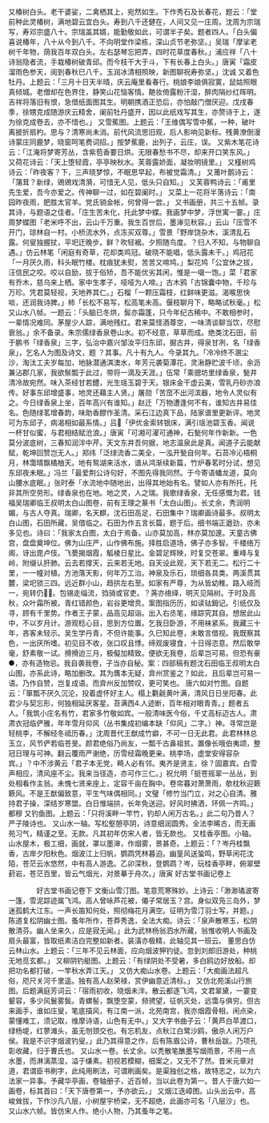 <!-- { "loadSidebar": true } -->
又椿树白头。老干婆娑，二禽栖其上，宛然如生。下作秀石及长春花，题云：「堂前种此灵椿树，满地碧云宜白头。寿到八千还健在，人间又见一庄周。沈周为宗瑞写，寿邓宗盛八十。宗瑞盖其婿，能勤敬如此，可谓半子矣。题者四人。「白头偏喜说椿年，八十从今到八千。不向明堂作梁栋，深山贞节老弥坚。」吴瑞「摩挲老树千年物，荫我百年双白头。左右瑟琴忘把弄，四时花草度春秋。」浦应祥「八十诗翁隐者流，手栽椿树破青邱。而今枝干大于斗，下有长春上白头。」唐寅「霜皮溜雨色参天，阅到春秋巳八千。玉润冰清相照映，新图聊祝寿弥坚。」沈诚
又着色牡丹。上题云：「三月十日天半晴，庆云庵里看春行。桃娘李娘俱寂寞，鼠姑照眼真倾城。老僧却在色界住，静笑山花恼客情。靘妆倚露粉汗湿，醉肉隔纱红晖明。吉祥将落旧有恨，急借纸面图其生。明朝携酒正恐后，亦怕敲门僧厌迎。戊戌春季，徐甥克成随游庆云精舍，阑前牡丹盛开，因以此纸戏写其生，亦赘诗于上，遂为徐克成卷去，亦不惜也。」
又雪蕉图。上题云：「王维偶写雪中蕉，一种，破叶离披折扇杓。思与？清寒尚未消。前代风流思旧观，后人影响见新标。残黄潦倒漫诗蒙庄同鹿梦，晓窗呵笔费词招。」按梦蕉鹿，出列子，云庄，误。
又紫木笔花诗云：「江淹将梦寄芳丛，含紫苞香要日烘。无限春愁书不尽，却来开口笑东风。」
又荷花诗云：「天上堕轻霞，亭亭映秋水。芙蓉露娇面，凝妆明镜里。」
又槿树鸡诗云：「昨夜客？下，三声晓梦惊，不眠思早起，布被觉霜清。」
又莆叶鹅诗云：「蒲茸？新绿，鶂鶂戏清漪，可惜无人见，低头只自知。」
又芙蓉鸭诗云：「甫里先生爱，吾今亦爱之。传神聊一过，如在碧阑时。」
又菜上一花将半落诗云：「南园昨夜雨，肥胜太官羊。党氏销金帐，何曾得一尝。」
又书画册，共三十五帧。录其诗，与题语之佳者。「庄生苦未化，托此梦中蝶。我画梦中梦，浮世寓一霎。」庄周梦蝶图「老米呼不出，云山千万重。我生百世后，墨渖见秋容。」云山「压雪不开门，琼林自一村。小桥流水外，点冻买双尊。」雪景「野岸饶杂木，溪清乱石露。何叟独握扙，平圯迂晚步。鲜？吹轻裾。夕照随鸟度。？归人不知，与物聊自遇。」仿云林笔「闲庭有奇草，花却类鸡冠。破晓不能唱，低头露未干。」鸡冠花「一月厌久雨，科头眠竹楼。枕痕犹未熨，苦苦又啼鸠。」梨花鸠「公宜休之拔，汪信民之咬。咬以自励，拔于俗矫，吾不能优劣其闲，惟是一啜一饱。」菜「君家有乔木，慈乌来上栖。家中生孝子，哑哑为人啼。」古木鸦「古锦囊中物，千珍与万珍。凭君莫轻视，天地养其仁。」石榴「一颗压霜枝，红鲜味更滋。渴喉思快啖，还润我诗脾。」柿「长松不易写，松高笔未高。偃枝聊月下，略略试秋毫。」松
又山水八帧。一题云：「头脑已冬烘，鬓亦霜蓬，只今年纪古稀中。不敢相参时，一辈情况难同。茅屋少人踪，满地残红。君来莫怪酒尊空，一味清谈聊当饮，尽慰衰翁。」余不备录。朱宗儒绿香泉卷山水。初不经意，草草而成。绝类沈石田，前于鹏书「绿香泉」三字，弘治中嘉兴邹汝平归东邱，掘古井，得泉甘冽，名「绿香泉」，乞名人为图及诗文，题
？其事。凡十有九人。今录其九。「冷冷终不溷尘沙，淘汰工夫岁每加，地脉潜通淇澳水，年芳元袭菊潭花，灵湫静贮波千顷，余沥兼沾郡几家，我欲鬃瓢于此过，带将一滴及天涯。」伍常「乘骢坊里绿香泉，甃井清冷故宛然。味入茶经甘若醴，光生瑶玉碧于天。银床金干虚云美，雪乳丹砂亦浪传。好事东邱增盛事，地灵还藉主人贤。」屠勋「苦窊不出河滨器，地令人灵似有之。今日绿香泉上坐，百年高兴有谁知。」赵迁「万物遭逢何不有，谁知古井易佳名。色随绿茗增春韵，味助香醪作圣清。采石江边真下品，陆家谱里更新评。地灵可为东邱子，病渴相如最系情。」吕「伊优金索转银床，满引瑶池碧玉香。闻说一杯甘似蜜，与君相结赋沧浪。」唐寅「可湘可濯可通神，石甃何年作新新。一色莫分波底树，三春知润泮中芹。天文东井吾何据，地志温泉此是真。闻道子云能献赋，乾坤回赞岂无人。」郑纬「泛绿流香二美全，一泓开甃自何年。石苔冷沁梧桐月，林霭晴飘橘柚天。地有鸳湖来活水，谱从鸿渐续新篇，竹炉春茗时分试，想见东邱夜未眠。」冯兰「最爱荆公诗句好，不图先得我同然。于今寄语蟠龙道，莫向山腰水底眠。」张时泰「水流地中随地出，出得其地始有名。譬如人亦有所托，托非其所空劳形。绿香泉也在地。地之灵，人之瑞。我歌绿香泉，无任感慨为君。钱福吴瑞卿临王叔明太白山图卷，前有王理之篆书「太白山图」。长丈余，秀润明媚，与古人夺真。瑞卿，名天麒，沈石田高足，石田集中？瑞卿画诗最多。叔明太白山图，石田所藏，吴借临之。石田为作五言长篇，题于后。细书端正遒劲，亦未多见也。诗曰：「我家太白图，太白于焉备。山亦莫加高，林亦莫加邃。天童古佛宫，盘盘奠坤位。佛为山庄严，山作佛布施。择胜启道场，佛子亦多智。千楼络万阁，讶出毘卢伎。飞甍揭烟霞，觚棱日星比。金碧足辉映，时复交苍翠。重峰与复岭，附缀认肝肺。云去若撑天，云来若无地。自天设此观，天下若无二。松行二十里，一一幢对植。方池落天影，何年万工治。神泉及乐石，琐细各具类。两溪贯其麓，梁圯锁三四。远近群小山，趋拱左右至。如家有严尊，为从皆幼稚。路入岐而一，宛转仍。包锡走缁流，驺骑或官吏。？荛亦络绎，明灭见隔树。于时及高秋，众叶霜所被。青红错颜色，岩谷更增贲。案图指历历，如读钴鉧记。引纸仅及寻，顾有千里势。作者王子蒙，品高见超诣。出入右丞笔，缘踪究其自。想居此山中，不以岁月计。游观稔心目，思到方位置。乞我日卧游，不用袜紧系。我藏三十年，吝客未轻示。吴生学丹青，不但许能事。久巳知此卷，未敢言借视。我既察其色，一出厌所嗜。初见目不收，张口叹且悸。缔观废寝食，十日得恣意。然后敢举毫，舒素敬一试。搰搰迨三月，极儗加精致。便欲无我卷，后辈岂可易。但恐有豪●，亦有造物忌。我自袭我卷，子当亦自秘。案：四部稿有题沈石田临王叔明太白山图，亦系此诗，略加删改。其为膺本无疑，弇州赏鉴之？如此，且后辈岂可易一语。乃作自赞，岂复成语。而弇州反加赞叹，更可笑也。
唐六如对竹图。自题云：「箪瓢不厌久沉沦，投着虚怀好主人。榻上氍毹黄叶满，清风日日坐阳春。此君少与契忘形，何独相延厌客星。苔满西4.人迹断，百年相对眼青青。」题者五人。「我筑小庄名有竹，君家多竹敬如宾。一般清味医今俗，千丈高标迈古人。肃肃衣冠临俨雅，年年雪月仰风（丛书集成初编本缺「仰风」二字。）神。寻常岂是轻桃李，不解经冬祗历春。」沈周晋代王猷成竹癖，不可一日无此君。此君林林总玉立，风节俨若临苍旻。颜君绝俗乃尚友，一瓢千古鼻祖贫。置像长哦伯夷颂，整冠日理与可神。翻云覆雨严谢绝，历雪经霜晚更亲。桃李场，虚堂安得容杂宾。」？中不涉黄云「君子本无党，畸人必有邻。夷齐是贤主，徐？固嘉宾。白雪声相应，清风座不尘。我来当径造，亦可作三仁。」祝允明「挺苍摇翠一丛丛，到处相看作主翁。未愧七贤来座上，定容千亩在胸中。卷帘暮对萧萧雨，欹枕秋迎簌簌风。不是王猷偏致意，平生气味偶相同。」文璧「修竹当门立，对之心自清。雅持君子操，深结岁寒盟。白日惟端拱，长年免送迎。好风时拂洒，环佩一齐鸣。」都穆
又钓鱼图。上题云：「只将溪畔一竿竹，钓却人闲万古名。」此二句乃昔人？严子陵诗也。
又山水一轴。写松壑憩亭阴，诗意细润圆秀。全法李晞古，而无画苑习气，精谨之至。无款。凡其初年仿宋人者，皆无款也。
又桂香亭图。小轴。山水屋木，极工细，画就，罩以墨渖，作烟雾，景甚奇。上题云：「？岑丹桂飘香，古岸夕阳秋色。烟波江上归帆，鹦鹉凭林暮迫。幽篁风送蛩鸣，野草闲花沈陌，苍茫云水悠然，中有高人游逸。乙卯深秋，登鹦鹉？岑，玩桂香亭畔，俯翠壁葑岩，苍茫百里，皆云气烟光，对景摹于舟次。」唐寅
好古堂书画记卷上


　　　　好古堂书画记卷下
文衡山雪汀图。笔意荒寒殊妙。上诗云：「渺渺璚波寄一篷，雪泥踪迹属飞鸿。高人曾咏芦花被，僊子常居玉？宫。身似双凫三岛外，梦迷孤鹤大江东。一声长笛知何处，照彻梅花月满空。征明为雪汀羽士写，并题。」
陈道复松阴幽士图。蚤年所作，苍莽秀逸，全法大痴。诗云：「泉声散寒玉，松阴散清芬。幽人坐来久，应是寂无闻。」此为武林杨翁泗水所藏，翁惟收明人书画及扇头最富，皆取纸素洁白完整如新者。装潢亦极精，此轴见其一班云。
董思白仿云林山水。上题云：「三年不见云林面，应向烟波狎钓徒。忽到刘郎旧游处，种桃无地觅玄都。」
又柳阴钓艇图。上题云：「有绿阴处不受暑，多白鸥边好放船。却把功名都打破，一竿秋水弄江天。」
又仿大痴山水卷。上题云：「大痴画法超凡俗，咫尺关河千里遥。独有高人赵荣禄，赏伊幽意近清标。」
又仿北苑溪山行旅图。后题满庭芳词云：「宿雨初收，晓烟未泮。散云都逐飞鸿，文君翠黛，一霎变颦容，多少风鬟雾鬓。青螺髻，飘堕空蒙，频骋望，征帆灭处，远霭与俱穷。但古来画手，谁如庄叟，笔底描风，有江南一派，北苑南宫，我亦烟霞骨相，闲点染，蒙懂难工，须记取，维摩诗语，山色有无中。」又大字书曲子云：「黄芦白苹渡口，绿杨堤，红蓼滩头，虽无刎颈交也。有忘机友，点秋江白鹭沙鸥，傲杀人闲万户侯。我是不识字烟波钓叟。」此乃其得意之作，后有陈眉公诗，曹秋岳跋。乃项孔彰收藏，归于曹氏也。
又山水一卷。长丈余。以秃散笔醮墨写烟雨景，不用一点水墨，而淋漓蒸湿，溢于缣素。初视若模糊，细案之，又无不了然。昔米元章对道，君谓臣书刷字，此纯用刷法，可谓刷画矣。是渠独创之格，故特志之，以为六法家一异事。予藏华亭画，卷轴册子，近百帧，当以此卷为第一。昔人于唐六如一画卷，标其首曰：「天下唐卷第一，予亦欲云。」
又烟江迭嶂图。山头出云中，高峻耸拔，下作沙凡八层，小树屋宇桥梁，无不超绝，此画亦可名「八层沙」也。
又山水六帧。皆仿宋人作。绝小人物，乃其蚤年之笔。

